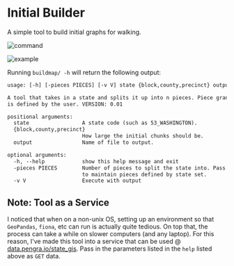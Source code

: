 # Initial Builder

A simple tool to build initial graphs for walking.

![command](https://imgur.com/mDXu8y2.png)

![example](https://imgur.com/mkP2DqI.png)

Running `buildmap/ -h` will return the following output:

```txt
usage: [-h] [-pieces PIECES] [-v V] state {block,county,precinct} output

A tool that takes in a state and splits it up into n pieces. Piece granularity
is defined by the user. VERSION: 0.01

positional arguments:
  state                 A state code (such as 53_WASHINGTON).
  {block,county,precinct}
                        How large the initial chunks should be.
  output                Name of file to output.

optional arguments:
  -h, --help            show this help message and exit
  -pieces PIECES        Number of pieces to split the state into. Pass nothing
                        to maintain pieces defined by state set.
  -v V                  Execute with output
```

## Note: Tool as a Service

I noticed that when on a non-unix OS, setting up an environment so that `GeoPandas`, `fiona`, etc can run is actually quite tedious.
On top that, the process can take a while on slower computers (and any laptop).
For this reason, I've made this tool into a service that can be used @ [data.pengra.io/state_gis](https://data.pengra.io/state_gis/).
Pass in the parameters listed in the `help` listed above as `GET` data.